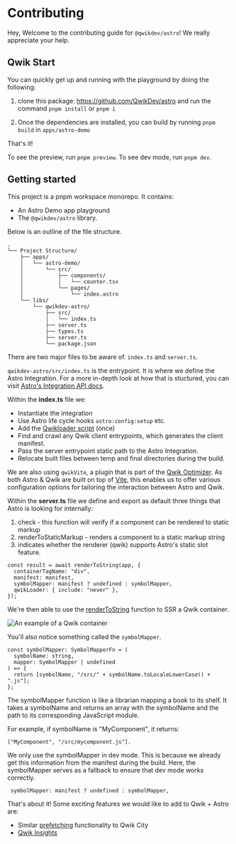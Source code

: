 # Contributing

Hey, Welcome to the contributing guide for `@qwikdev/astro`! We really appreciate your help.

## Qwik Start

You can quickly get up and running with the playground by doing the following:

1. clone this package:
   https://github.com/QwikDev/astro
   and run the command `pnpm install` or `pnpm i`

2. Once the dependencies are installed, you can build by running `pnpm build` in `apps/astro-demo`

That's it!

To see the preview, run `pnpm preview`. To see dev mode, run `pnpm dev`.

## Getting started

This project is a pnpm workspace monorepo. It contains:

- An Astro Demo app playground
- The `@qwikdev/astro` library.

Below is an outline of the file structure.

```
.
└── Project Structure/
    ├── apps/
    │   └── astro-demo/
    │       └── src/
    │           ├── components/
    │           │   └── counter.tsx
    │           └── pages/
    │               └── index.astro
    └── libs/
        └── qwikdev-astro/
            ├── src/
            │   └── index.ts
            ├── server.ts
            ├── types.ts
            ├── server.ts
            └── package.json
```

There are two major files to be aware of. `index.ts` and `server.ts`.

`qwikdev-astro/src/index.ts` is the entrypoint. It is where we define the Astro Integration. For a more in-depth look at how that is stuctured, you can visit [Astro's Integration API docs](https://docs.astro.build/en/reference/integrations-reference/).

Within the **index.ts** file we:

- Instantiate the integration
- Use Astro life cycle hooks `astro:config:setup` etc.
- Add the [Qwikloader script](https://qwik.builder.io/docs/advanced/qwikloader/#qwikloader) (once)
- Find and crawl any Qwik client entrypoints, which generates the client manifest.
- Pass the server entrypoint static path to the Astro Integration.
- Relocate built files between temp and final directories during the build.

We are also using `qwikVite`, a plugin that is part of the [Qwik Optimizer](https://qwik.builder.io/docs/advanced/optimizer/#optimizer). As both Astro & Qwik are built on top of [Vite](https://vitejs.dev/), this enables us to offer various configuration options for tailoring the interaction between Astro and Qwik.

Within the **server.ts** file we define and export as default three things that Astro is looking for internally:

1. check - this function will verify if a component can be rendered to static markup
2. renderToStaticMarkup - renders a component to a static markup string
3. indicates whether the renderer (qwik) supports Astro's static slot feature.

```tsx
const result = await renderToString(app, {
  containerTagName: "div",
  manifest: manifest,
  symbolMapper: manifest ? undefined : symbolMapper,
  qwikLoader: { include: "never" },
});
```

We're then able to use the [renderToString](https://qwik.builder.io/docs/advanced/containers/#container-attributes) function to SSR a Qwik container.

![An example of a Qwik container](https://i.imgur.com/hJJtRHj.jpeg)

You'll also notice something called the `symbolMapper`.

```tsx
const symbolMapper: SymbolMapperFn = (
  symbolName: string,
  mapper: SymbolMapper | undefined
) => {
  return [symbolName, "/src/" + symbolName.toLocaleLowerCase() + ".js"];
};
```

The symbolMapper function is like a librarian mapping a book to its shelf. It takes a symbolName and returns an array with the symbolName and the path to its corresponding JavaScript module.

For example, if symbolName is "MyComponent", it returns:

```
["MyComponent", "/src/mycomponent.js"].
```

We only use the symbolMapper in dev mode. This is because we already get this information from the manifest during the build. Here, the symbolMapper serves as a fallback to ensure that dev mode works correctly.

```tsx
 symbolMapper: manifest ? undefined : symbolMapper,
```

That's about it! Some exciting features we would like to add to Qwik + Astro are:

- Similar [prefetching](https://qwik.builder.io/docs/advanced/speculative-module-fetching/#speculative-module-fetching) functionality to Qwik City
- [Qwik Insights](https://qwik.builder.io/docs/labs/insights/#-insights)
